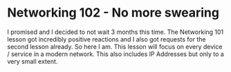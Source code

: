 # Networking 102 - No more swearing

I promised and I decided to not wait 3 months this time. The Networking 101 lesson got incredibly positive reactions and I also got requests for the second lesson already. So here I am. This lesson will focus on every device / service in a modern network. This also includes IP Addresses but only to a very small extent.